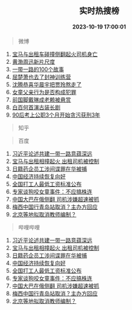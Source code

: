 <div align="center"><h2>实时热搜榜</h2><h4>2023-10-19 17:00:01</h4></div>

> 微博  

1. [宝马与出租车碰撞侧翻起火司机身亡](https://s.weibo.com/weibo?q=%23%E5%AE%9D%E9%A9%AC%E4%B8%8E%E5%87%BA%E7%A7%9F%E8%BD%A6%E7%A2%B0%E6%92%9E%E4%BE%A7%E7%BF%BB%E8%B5%B7%E7%81%AB%E5%8F%B8%E6%9C%BA%E8%BA%AB%E4%BA%A1%23&t=31&band_rank=1&Refer=top)<br />
2. [黄渤周迅新片尺度](https://s.weibo.com/weibo?q=%23%E9%BB%84%E6%B8%A4%E5%91%A8%E8%BF%85%E6%96%B0%E7%89%87%E5%B0%BA%E5%BA%A6%23&t=31&band_rank=2&Refer=top)<br />
3. [一带一路的100个故事](https://s.weibo.com/weibo?q=%23%E4%B8%80%E5%B8%A6%E4%B8%80%E8%B7%AF%E7%9A%84100%E4%B8%AA%E6%95%85%E4%BA%8B%23&t=31&band_rank=3&Refer=top)<br />
4. [屈楚萧也去了封神训练营](https://s.weibo.com/weibo?q=%E5%B1%88%E6%A5%9A%E8%90%A7%E4%B9%9F%E5%8E%BB%E4%BA%86%E5%B0%81%E7%A5%9E%E8%AE%AD%E7%BB%83%E8%90%A5&t=31&band_rank=4&Refer=top)<br />
5. [沈腾恭喜华晨宇把贾玲熬走了](https://s.weibo.com/weibo?q=%23%E6%B2%88%E8%85%BE%E6%81%AD%E5%96%9C%E5%8D%8E%E6%99%A8%E5%AE%87%E6%8A%8A%E8%B4%BE%E7%8E%B2%E7%86%AC%E8%B5%B0%E4%BA%86%23&t=31&band_rank=5&Refer=top)<br />
6. [女童父亲行为是否构成犯罪](https://s.weibo.com/weibo?q=%23%E5%A5%B3%E7%AB%A5%E7%88%B6%E4%BA%B2%E8%A1%8C%E4%B8%BA%E6%98%AF%E5%90%A6%E6%9E%84%E6%88%90%E7%8A%AF%E7%BD%AA%23&t=31&band_rank=6&Refer=top)<br />
7. [前国脚戴琳成老赖被悬赏](https://s.weibo.com/weibo?q=%23%E5%89%8D%E5%9B%BD%E8%84%9A%E6%88%B4%E7%90%B3%E6%88%90%E8%80%81%E8%B5%96%E8%A2%AB%E6%82%AC%E8%B5%8F%23&t=31&band_rank=7&Refer=top)<br />
8. [白百何首演古装长剧](https://s.weibo.com/weibo?q=%23%E7%99%BD%E7%99%BE%E4%BD%95%E9%A6%96%E6%BC%94%E5%8F%A4%E8%A3%85%E9%95%BF%E5%89%A7%23&t=31&band_rank=8&Refer=top)<br />
9. [90后考上公职3个月开始贪污获刑3年](https://s.weibo.com/weibo?q=%2390%E5%90%8E%E8%80%83%E4%B8%8A%E5%85%AC%E8%81%8C3%E4%B8%AA%E6%9C%88%E5%BC%80%E5%A7%8B%E8%B4%AA%E6%B1%A1%E8%8E%B7%E5%88%913%E5%B9%B4%23&t=31&band_rank=9&Refer=top)<br />

> 知乎  


> 百度  

1. [习近平论述共建一带一路意蕴深远](https://www.baidu.com/s?wd=%E4%B9%A0%E8%BF%91%E5%B9%B3%E8%AE%BA%E8%BF%B0%E5%85%B1%E5%BB%BA%E4%B8%80%E5%B8%A6%E4%B8%80%E8%B7%AF%E6%84%8F%E8%95%B4%E6%B7%B1%E8%BF%9C&sa=fyb_news&rsv_dl=fyb_news)<br />
2. [宝马与出租相撞起火 出租司机被控制](https://www.baidu.com/s?wd=%E5%AE%9D%E9%A9%AC%E4%B8%8E%E5%87%BA%E7%A7%9F%E7%9B%B8%E6%92%9E%E8%B5%B7%E7%81%AB+%E5%87%BA%E7%A7%9F%E5%8F%B8%E6%9C%BA%E8%A2%AB%E6%8E%A7%E5%88%B6&sa=fyb_news&rsv_dl=fyb_news)<br />
3. [日籍药企员工涉间谍罪在华被捕](https://www.baidu.com/s?wd=%E6%97%A5%E7%B1%8D%E8%8D%AF%E4%BC%81%E5%91%98%E5%B7%A5%E6%B6%89%E9%97%B4%E8%B0%8D%E7%BD%AA%E5%9C%A8%E5%8D%8E%E8%A2%AB%E6%8D%95&sa=fyb_news&rsv_dl=fyb_news)<br />
4. [中国经济持续恢复向好](https://www.baidu.com/s?wd=%E4%B8%AD%E5%9B%BD%E7%BB%8F%E6%B5%8E%E6%8C%81%E7%BB%AD%E6%81%A2%E5%A4%8D%E5%90%91%E5%A5%BD&sa=fyb_news&rsv_dl=fyb_news)<br />
5. [全国打工人最低工资标准公布](https://www.baidu.com/s?wd=%E5%85%A8%E5%9B%BD%E6%89%93%E5%B7%A5%E4%BA%BA%E6%9C%80%E4%BD%8E%E5%B7%A5%E8%B5%84%E6%A0%87%E5%87%86%E5%85%AC%E5%B8%83&sa=fyb_news&rsv_dl=fyb_news)<br />
6. [专家谈狗咬女童事件：不应搞株连](https://www.baidu.com/s?wd=%E4%B8%93%E5%AE%B6%E8%B0%88%E7%8B%97%E5%92%AC%E5%A5%B3%E7%AB%A5%E4%BA%8B%E4%BB%B6%EF%BC%9A%E4%B8%8D%E5%BA%94%E6%90%9E%E6%A0%AA%E8%BF%9E&sa=fyb_news&rsv_dl=fyb_news)<br />
7. [中国大巴在俄侧翻 司机涉嫌超速被抓](https://www.baidu.com/s?wd=%E4%B8%AD%E5%9B%BD%E5%A4%A7%E5%B7%B4%E5%9C%A8%E4%BF%84%E4%BE%A7%E7%BF%BB+%E5%8F%B8%E6%9C%BA%E6%B6%89%E5%AB%8C%E8%B6%85%E9%80%9F%E8%A2%AB%E6%8A%93&sa=fyb_news&rsv_dl=fyb_news)<br />
8. [梅西中国行青岛站取消？主办方回应](https://www.baidu.com/s?wd=%E6%A2%85%E8%A5%BF%E4%B8%AD%E5%9B%BD%E8%A1%8C%E9%9D%92%E5%B2%9B%E7%AB%99%E5%8F%96%E6%B6%88%EF%BC%9F%E4%B8%BB%E5%8A%9E%E6%96%B9%E5%9B%9E%E5%BA%94&sa=fyb_news&rsv_dl=fyb_news)<br />
9. [北京等地拟取消教师编制？](https://www.baidu.com/s?wd=%E5%8C%97%E4%BA%AC%E7%AD%89%E5%9C%B0%E6%8B%9F%E5%8F%96%E6%B6%88%E6%95%99%E5%B8%88%E7%BC%96%E5%88%B6%EF%BC%9F&sa=fyb_news&rsv_dl=fyb_news)<br />

> 哔哩哔哩  

1. [习近平论述共建一带一路意蕴深远](https://www.baidu.com/s?wd=%E4%B9%A0%E8%BF%91%E5%B9%B3%E8%AE%BA%E8%BF%B0%E5%85%B1%E5%BB%BA%E4%B8%80%E5%B8%A6%E4%B8%80%E8%B7%AF%E6%84%8F%E8%95%B4%E6%B7%B1%E8%BF%9C&sa=fyb_news&rsv_dl=fyb_news)<br />
2. [宝马与出租相撞起火 出租司机被控制](https://www.baidu.com/s?wd=%E5%AE%9D%E9%A9%AC%E4%B8%8E%E5%87%BA%E7%A7%9F%E7%9B%B8%E6%92%9E%E8%B5%B7%E7%81%AB+%E5%87%BA%E7%A7%9F%E5%8F%B8%E6%9C%BA%E8%A2%AB%E6%8E%A7%E5%88%B6&sa=fyb_news&rsv_dl=fyb_news)<br />
3. [日籍药企员工涉间谍罪在华被捕](https://www.baidu.com/s?wd=%E6%97%A5%E7%B1%8D%E8%8D%AF%E4%BC%81%E5%91%98%E5%B7%A5%E6%B6%89%E9%97%B4%E8%B0%8D%E7%BD%AA%E5%9C%A8%E5%8D%8E%E8%A2%AB%E6%8D%95&sa=fyb_news&rsv_dl=fyb_news)<br />
4. [中国经济持续恢复向好](https://www.baidu.com/s?wd=%E4%B8%AD%E5%9B%BD%E7%BB%8F%E6%B5%8E%E6%8C%81%E7%BB%AD%E6%81%A2%E5%A4%8D%E5%90%91%E5%A5%BD&sa=fyb_news&rsv_dl=fyb_news)<br />
5. [全国打工人最低工资标准公布](https://www.baidu.com/s?wd=%E5%85%A8%E5%9B%BD%E6%89%93%E5%B7%A5%E4%BA%BA%E6%9C%80%E4%BD%8E%E5%B7%A5%E8%B5%84%E6%A0%87%E5%87%86%E5%85%AC%E5%B8%83&sa=fyb_news&rsv_dl=fyb_news)<br />
6. [专家谈狗咬女童事件：不应搞株连](https://www.baidu.com/s?wd=%E4%B8%93%E5%AE%B6%E8%B0%88%E7%8B%97%E5%92%AC%E5%A5%B3%E7%AB%A5%E4%BA%8B%E4%BB%B6%EF%BC%9A%E4%B8%8D%E5%BA%94%E6%90%9E%E6%A0%AA%E8%BF%9E&sa=fyb_news&rsv_dl=fyb_news)<br />
7. [中国大巴在俄侧翻 司机涉嫌超速被抓](https://www.baidu.com/s?wd=%E4%B8%AD%E5%9B%BD%E5%A4%A7%E5%B7%B4%E5%9C%A8%E4%BF%84%E4%BE%A7%E7%BF%BB+%E5%8F%B8%E6%9C%BA%E6%B6%89%E5%AB%8C%E8%B6%85%E9%80%9F%E8%A2%AB%E6%8A%93&sa=fyb_news&rsv_dl=fyb_news)<br />
8. [梅西中国行青岛站取消？主办方回应](https://www.baidu.com/s?wd=%E6%A2%85%E8%A5%BF%E4%B8%AD%E5%9B%BD%E8%A1%8C%E9%9D%92%E5%B2%9B%E7%AB%99%E5%8F%96%E6%B6%88%EF%BC%9F%E4%B8%BB%E5%8A%9E%E6%96%B9%E5%9B%9E%E5%BA%94&sa=fyb_news&rsv_dl=fyb_news)<br />
9. [北京等地拟取消教师编制？](https://www.baidu.com/s?wd=%E5%8C%97%E4%BA%AC%E7%AD%89%E5%9C%B0%E6%8B%9F%E5%8F%96%E6%B6%88%E6%95%99%E5%B8%88%E7%BC%96%E5%88%B6%EF%BC%9F&sa=fyb_news&rsv_dl=fyb_news)<br />
